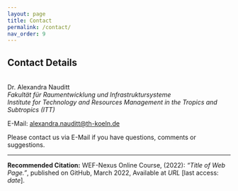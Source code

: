 ```yaml
---
layout: page
title: Contact
permalink: /contact/
nav_order: 9
---
```


## **Contact Details**
<br>
Dr. Alexandra Nauditt <br>
<i>Fakultät für Raumentwicklung und Infrastruktursysteme <br>
Institute for Technology and Resources Management in the Tropics and Subtropics (ITT) </i>
<br>

E-Mail: <a href = "mailto: alexandra.nauditt@th-koeln.de">alexandra.nauditt@th-koeln.de
</a>

Please contact us via E-Mail if you have questions, comments or suggestions.


<hr/>

**Recommended Citation:**
WEF-Nexus Online Course, (2022): *“Title of Web Page.”*, published on GitHub, March 2022, Available at *URL* [last access: *date*].